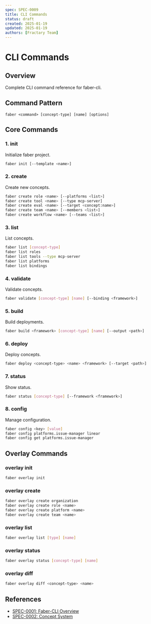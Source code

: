 ```yaml
---
spec: SPEC-0009
title: CLI Commands
status: draft
created: 2025-01-19
updated: 2025-01-19
authors: [Fractary Team]
---
```


# CLI Commands

## Overview

Complete CLI command reference for faber-cli.

## Command Pattern

`faber <command> [concept-type] [name] [options]`

## Core Commands

### 1. init

Initialize faber project.

```bash
faber init [--template <name>]
```

### 2. create

Create new concepts.

```bash
faber create role <name> [--platforms <list>]
faber create tool <name> [--type mcp-server]
faber create eval <name> [--target <concept:name>]
faber create team <name> [--members <list>]
faber create workflow <name> [--teams <list>]
```

### 3. list

List concepts.

```bash
faber list [concept-type]
faber list roles
faber list tools --type mcp-server
faber list platforms
faber list bindings
```

### 4. validate

Validate concepts.

```bash
faber validate [concept-type] [name] [--binding <framework>]
```

### 5. build

Build deployments.

```bash
faber build <framework> [concept-type] [name] [--output <path>]
```

### 6. deploy

Deploy concepts.

```bash
faber deploy <concept-type> <name> <framework> [--target <path>]
```

### 7. status

Show status.

```bash
faber status [concept-type] [--framework <framework>]
```

### 8. config

Manage configuration.

```bash
faber config <key> [value]
faber config platforms.issue-manager linear
faber config get platforms.issue-manager
```

## Overlay Commands

### overlay init

```bash
faber overlay init
```

### overlay create

```bash
faber overlay create organization
faber overlay create role <name>
faber overlay create platform <name>
faber overlay create team <name>
```

### overlay list

```bash
faber overlay list [type] [name]
```

### overlay status

```bash
faber overlay status [concept-type] [name]
```

### overlay diff

```bash
faber overlay diff <concept-type> <name>
```

## References

- [SPEC-0001: Faber-CLI Overview](./SPEC-0001-faber-cli-overview.md)
- [SPEC-0002: Concept System](./SPEC-0002-concept-system.md)
